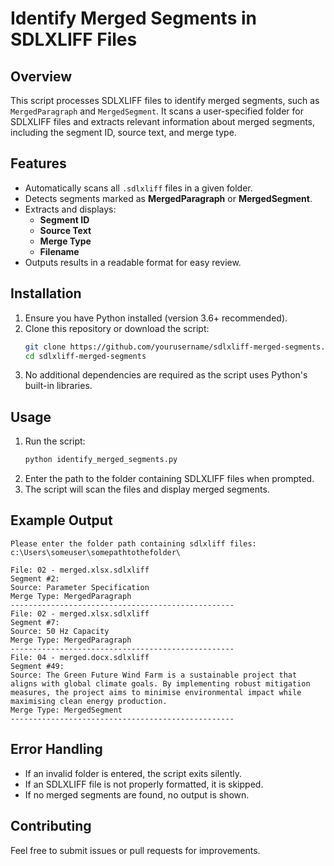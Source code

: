 # Identify Merged Segments in SDLXLIFF Files

## Overview

This script processes SDLXLIFF files to identify merged segments, such as `MergedParagraph` and `MergedSegment`. It scans a user-specified folder for SDLXLIFF files and extracts relevant information about merged segments, including the segment ID, source text, and merge type.

## Features

- Automatically scans all `.sdlxliff` files in a given folder.
- Detects segments marked as **MergedParagraph** or **MergedSegment**.
- Extracts and displays:
  - **Segment ID**
  - **Source Text**
  - **Merge Type**
  - **Filename**
- Outputs results in a readable format for easy review.

## Installation

1. Ensure you have Python installed (version 3.6+ recommended).
2. Clone this repository or download the script:
   ```sh
   git clone https://github.com/yourusername/sdlxliff-merged-segments.git
   cd sdlxliff-merged-segments
   ```
3. No additional dependencies are required as the script uses Python's built-in libraries.

## Usage

1. Run the script:
   ```sh
   python identify_merged_segments.py
   ```
2. Enter the path to the folder containing SDLXLIFF files when prompted.
3. The script will scan the files and display merged segments.

## Example Output

```
Please enter the folder path containing sdlxliff files: c:\Users\someuser\somepathtothefolder\

File: 02 - merged.xlsx.sdlxliff
Segment #2:
Source: Parameter Specification
Merge Type: MergedParagraph
--------------------------------------------------
File: 02 - merged.xlsx.sdlxliff
Segment #7:
Source: 50 Hz Capacity
Merge Type: MergedParagraph
--------------------------------------------------
File: 04 - merged.docx.sdlxliff
Segment #49:
Source: The Green Future Wind Farm is a sustainable project that aligns with global climate goals. By implementing robust mitigation measures, the project aims to minimise environmental impact while maximising clean energy production.
Merge Type: MergedSegment
--------------------------------------------------
```

## Error Handling

- If an invalid folder is entered, the script exits silently.
- If an SDLXLIFF file is not properly formatted, it is skipped.
- If no merged segments are found, no output is shown.

## Contributing

Feel free to submit issues or pull requests for improvements.

```